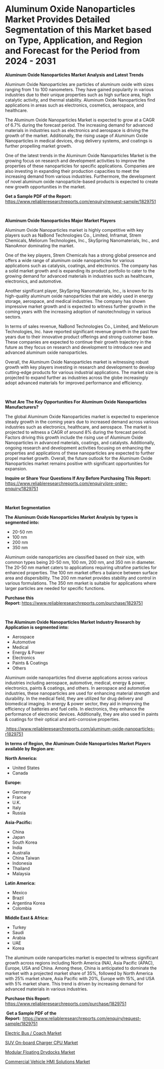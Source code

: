<p><h1>Aluminum Oxide Nanoparticles Market Provides Detailed Segmentation of this Market based on Type, Application, and Region and Forecast for the Period from 2024 - 2031</h1></p><p><strong>Aluminum Oxide Nanoparticles Market Analysis and Latest Trends</strong></p>
<p><p>Aluminum Oxide Nanoparticles are particles of aluminum oxide with sizes ranging from 1 to 100 nanometers. They have gained popularity in various industries due to their unique properties such as high surface area, high catalytic activity, and thermal stability. Aluminum Oxide Nanoparticles find applications in areas such as electronics, cosmetics, aerospace, and healthcare.</p><p>The Aluminum Oxide Nanoparticles Market is expected to grow at a CAGR of 6.7% during the forecast period. The increasing demand for advanced materials in industries such as electronics and aerospace is driving the growth of the market. Additionally, the rising usage of Aluminum Oxide Nanoparticles in medical devices, drug delivery systems, and coatings is further propelling market growth.</p><p>One of the latest trends in the Aluminum Oxide Nanoparticles Market is the growing focus on research and development activities to improve the properties of these nanoparticles for specific applications. Companies are also investing in expanding their production capacities to meet the increasing demand from various industries. Furthermore, the development of novel aluminum oxide nanoparticle-based products is expected to create new growth opportunities in the market.</p></p>
<p><strong>Get a Sample PDF of the Report:&nbsp;</strong> <a href="https://www.reliableresearchreports.com/enquiry/request-sample/1829751">https://www.reliableresearchreports.com/enquiry/request-sample/1829751</a></p>
<p>&nbsp;</p>
<p><strong>Aluminum Oxide Nanoparticles Major Market Players</strong></p>
<p><p>Aluminum Oxide Nanoparticles market is highly competitive with key players such as NaBond Technologies Co., Limited, Inframat, Strem Chemicals, Meliorum Technologies, Inc., SkySpring Nanomaterials, Inc., and NanoAmor dominating the market. </p><p>One of the key players, Strem Chemicals has a strong global presence and offers a wide range of aluminum oxide nanoparticles for various applications such as catalysis, coatings, and electronics. The company has a solid market growth and is expanding its product portfolio to cater to the growing demand for advanced materials in industries such as healthcare, electronics, and automotive.</p><p>Another significant player, SkySpring Nanomaterials, Inc., is known for its high-quality aluminum oxide nanoparticles that are widely used in energy storage, aerospace, and medical industries. The company has shown impressive market growth and is expected to witness further growth in the coming years with the increasing adoption of nanotechnology in various sectors.</p><p>In terms of sales revenue, NaBond Technologies Co., Limited, and Meliorum Technologies, Inc. have reported significant revenue growth in the past few years due to their innovative product offerings and strong customer base. These companies are expected to continue their growth trajectory in the future as they focus on research and development to introduce new and advanced aluminum oxide nanoparticles.</p><p>Overall, the Aluminum Oxide Nanoparticles market is witnessing robust growth with key players investing in research and development to develop cutting-edge products for various industrial applications. The market size is projected to expand further as industries across the globe increasingly adopt advanced materials for improved performance and efficiency.</p></p>
<p>&nbsp;</p>
<p><strong>What Are The Key Opportunities For Aluminum Oxide Nanoparticles Manufacturers?</strong></p>
<p><p>The global Aluminum Oxide Nanoparticles market is expected to experience steady growth in the coming years due to increased demand across various industries such as electronics, healthcare, and aerospace. The market is projected to witness a CAGR of around 8% during the forecast period. Factors driving this growth include the rising use of Aluminum Oxide Nanoparticles in advanced materials, coatings, and catalysts. Additionally, ongoing research and development activities focusing on enhancing the properties and applications of these nanoparticles are expected to further propel market growth. Overall, the future outlook for the Aluminum Oxide Nanoparticles market remains positive with significant opportunities for expansion.</p></p>
<p><strong>Inquire or Share Your Questions If Any Before Purchasing This Report:</strong> <a href="https://www.reliableresearchreports.com/enquiry/pre-order-enquiry/1829751">https://www.reliableresearchreports.com/enquiry/pre-order-enquiry/1829751</a></p>
<p>&nbsp;</p>
<p><strong>Market Segmentation</strong></p>
<p><strong>The Aluminum Oxide Nanoparticles Market Analysis by types is segmented into:</strong></p>
<p><ul><li>20-50 nm</li><li>100 nm</li><li>200 nm</li><li>350 nm</li></ul></p>
<p><p>Aluminum oxide nanoparticles are classified based on their size, with common types being 20-50 nm, 100 nm, 200 nm, and 350 nm in diameter. The 20-50 nm market caters to applications requiring ultrafine particles for enhanced properties. The 100 nm market offers a balance between surface area and dispersibility. The 200 nm market provides stability and control in various formulations. The 350 nm market is suitable for applications where larger particles are needed for specific functions.</p></p>
<p><strong>Purchase this Report:&nbsp;</strong><a href="https://www.reliableresearchreports.com/purchase/1829751">https://www.reliableresearchreports.com/purchase/1829751</a></p>
<p>&nbsp;</p>
<p><strong>The Aluminum Oxide Nanoparticles Market Industry Research by Application is segmented into:</strong></p>
<p><ul><li>Aerospace</li><li>Automotive</li><li>Medical</li><li>Energy & Power</li><li>Electronics</li><li>Paints & Coatings</li><li>Others</li></ul></p>
<p><p>Aluminum oxide nanoparticles find diverse applications across various industries including aerospace, automotive, medical, energy & power, electronics, paints & coatings, and others. In aerospace and automotive industries, these nanoparticles are used for enhancing material strength and durability. In the medical field, they are utilized for drug delivery and biomedical imaging. In energy & power sector, they aid in improving the efficiency of batteries and fuel cells. In electronics, they enhance the performance of electronic devices. Additionally, they are also used in paints & coatings for their optical and anti-corrosive properties.</p></p>
<p><a href="https://www.reliableresearchreports.com/aluminum-oxide-nanoparticles-r1829751">&nbsp;https://www.reliableresearchreports.com/aluminum-oxide-nanoparticles-r1829751</a></p>
<p><strong>In terms of Region, the Aluminum Oxide Nanoparticles Market Players available by Region are:</strong></p>
<p>
    <p> <strong> North America: </strong>
        <ul>
            <li>United States</li>
            <li>Canada</li>
        </ul>
        </p> 
    <p> <strong> Europe: </strong>
        <ul>
            <li>Germany</li>
            <li>France</li>
            <li>U.K.</li>
            <li>Italy</li>
            <li>Russia</li>
        </ul>
        </p> 
    <p> <strong> Asia-Pacific: </strong>
        <ul>
            <li>China</li>
            <li>Japan</li>
            <li>South Korea</li>
            <li>India</li>
            <li>Australia</li>
            <li>China Taiwan</li>
            <li>Indonesia</li>
            <li>Thailand</li>
            <li>Malaysia</li>
        </ul>
        </p> 
    <p> <strong> Latin America: </strong>
        <ul>
            <li>Mexico</li>
            <li>Brazil</li>
            <li>Argentina Korea</li>
            <li>Colombia</li>
        </ul>
        </p> 
    <p> <strong> Middle East & Africa: </strong>
        <ul>
            <li>Turkey</li>
            <li>Saudi</li>
            <li>Arabia</li>
            <li>UAE</li>
            <li>Korea</li>
        </ul>
    </p>
    </p>
<p><p>The aluminum oxide nanoparticles market is expected to witness significant growth across regions including North America (NA), Asia Pacific (APAC), Europe, USA and China. Among these, China is anticipated to dominate the market with a projected market share of 35%, followed by North America with 25% market share, Asia Pacific with 20%, Europe with 15%, and USA with 5% market share. This trend is driven by increasing demand for advanced materials in various industries.</p></p>
<p><strong>Purchase this Report: </strong><a href="https://www.reliableresearchreports.com/purchase/1829751">https://www.reliableresearchreports.com/purchase/1829751</a></p>
<p>&nbsp;<strong>Get a Sample PDF of the Report:&nbsp;&nbsp;</strong><a href="https://www.reliableresearchreports.com/enquiry/request-sample/1829751">https://www.reliableresearchreports.com/enquiry/request-sample/1829751</a></p>
<p><strong></strong></p>
<p><p><a href="https://github.com/angeliabkratze/Market-Research-Report-List-2/blob/main/electric-bus-coach-market.md">Electric Bus / Coach Market</a></p><p><a href="https://github.com/Angelnienowdseej3e45z3p8c/Market-Research-Report-List-3/blob/main/suv-on-board-charger-cpu-market.md">SUV On-board Charger CPU Market</a></p><p><a href="https://medium.com/@bernadette.james576/modular-floating-drydocks-market-market-segmentation-geographical-regions-and-market-forcast-till-f06813f4195d">Modular Floating Drydocks Market</a></p><p><a href="https://medium.com/@emma.white454357/commercial-vehicle-hmi-solutions-market-share-and-new-trends-analysis-by-its-type-application-62285e18c9fd">Commercial Vehicle HMI Solutions Market</a></p></p>